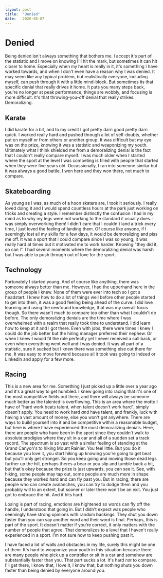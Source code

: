 ```yaml
---
layout:	post
title:	"Denied"
date:	2020-08-07
---
```


# Denied
Being denied isn't always something that bothers me. I accept it's part of the statistic and I move on knowing I'll hit the mark, but sometimes it can hit closer to home. Especially when my heart is really in it, it's something I have worked towards, and when I don't even have a reason why I was denied. It may seem like any typical problem, but realistically everyone, including myself, can push through it with a little mind-block. But sometimes its that specific denial that really drives it home. It puts you many steps back, you're no longer at peak performance, things are wobbly, and focusing is more difficult. It's that throwing-you-off denial that really strikes. Demoralizing.

## Karate
I did karate for a bit, and to my credit I got pretty darn good pretty darn quick. I worked really hard and pushed through a lot of self-doubts, whether put on myself or from others or another group. It was difficult but my eye was on the prize, knowing it was a statistic and weaponizing my youth. Ultimately what I think shielded me from a demoralizing denial is the fact that I couldn't really compare myself. I was much older when I started where the sport at the level I was competing is filled with people that started when they were five years old. Occassionally, I ran into someone similar but it was always a good battle, I won here and they won there, not much to compare.

## Skateboarding
As young as I was, as much of a hoon skaters are, I took it seriously. I really loved doing it and I would spend countless hours at the park just working on tricks and creating a style. I remember distinctly the confusion I had in my mind as to why my legs were not working to the standard it usually does. I was simply overworking them! I didn't care that I couldn't land a trick every time, I just loved the feeling of landing them. Of course like anyone, if I seemingly lost all my skills for a few days, it would be demoralizing and piss me off. It was a sport that I could compare since I was so young, it was really hard at times but it motivated me to work harder. Knowing "they did it, so can I". I had several moments where the demoralizing denial was harsh but I was able to push through out of love for the sport.

## Technology
Fortunately I started young. And of course like anything, there was someone always better than me. However, I had the upperhand here in the group of people I knew. None of them were ever into tech so I got a headstart. I knew how to do a lot of things well before other people started to get into them, it was a good feeling being ahead of the curve. I did love learning and using the newfound knowledge, that was my overall focus though. So there wasn't much to compare too other than what I couldn't do before. The only demoralizing denials are the time where I was overwhelmed with a realm that really took time to understand. I did learn how to keep at it and I got there. Even with jobs, there were times I knew I could do the job better but the hiring manager preferred their nephew. Or when I knew I would fit the role perfectly yet I never received a call back, or even when everything went well and I was denied. It was all part of a statistic, sure it sucked but I knew there was something else out there for me. It was easy to move forward because all it took was going to indeed or LinkedIn and apply for a few more.

## Racing
This is a new area for me. Something I just picked up a little over a year ago and it's a great way to get humbled. I knew going into racing that it's one of the most competitive fields out there, and there will always be someone much better as the talented is overflowing. This is an area where the motto I have of "hard work beats talent, when talent doesn't work hard", simply doesn't apply. You need to work hard *and* have talent, and frankly, luck with having a vast amount of money, else you won't get anywhere. There are ways to build yourself into it and be competitive within a reasonable budget, but here is where I have experienced the most demoralizing denials. Here, there are people who have been in the sport since they couldn't walk to absolute prodigies where they sit in a car and all of a sudden set a track record. The spectrum is so vast with a similar feeling of standing at the Grand Canyon's to hiking Mount Rainier. You feel little. But you do it because you love it, you start hiking up knowing you're going to get beat but you'll only get stronger. So you keep going and moving those dead legs further up the hill, perhaps theres a bear or you slip and tumble back a bit, but that's okay because the prize is just upwards, you can see it. See, with hiking, some people may tap out, some people are much more in shape because they worked hard and can fly past you. But in racing, there are people who can create avalanches, you can try to dodge them and you probably will to an extent, but sooner or later there won't be an exit. You just got to embrace the hit. And it hits hard.

Losing is part of racing, emotions are hightened so words can fly off the handle, I understood that going in. But I didn't expect was people who seemingly have strong opinions with random backings. They shut you down faster than you can say another word and their word is final. Perhaps, this is part of the sport. It doesn't matter if you're correct, it only matters with the number of people that agree. That demoralizes to a level that I haven't really experienced in a sport. I'm not sure how to keep pushing past it.

I have faced a lot of walls and obstacles in my life, surely this might be one of them. It's hard to weaponize your youth in this situation because there are many people who pick up a controller or sit in a car and somehow are substantially faster than you. That part sucks a lot. It's hard *not* to compare. I'll get there, I know that, I love it, I know that, but nothing shuts you down faster than being denied by everyone around you.